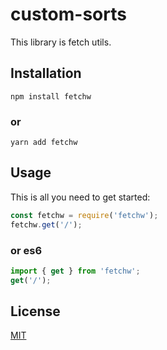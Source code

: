# custom-sorts

This library is fetch utils.

## Installation

```shell
npm install fetchw
```

### or

```shell
yarn add fetchw
```

## Usage

This is all you need to get started:

```ts
const fetchw = require('fetchw');
fetchw.get('/');
```

### or es6

```ts
import { get } from 'fetchw';
get('/');
```

## License

[MIT](https://github.com/ogasawaraShinnosuke/fetchw/blob/main/LICENSE)
